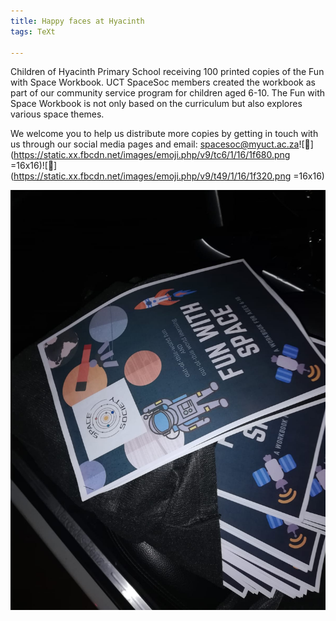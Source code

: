```yaml
---
title: Happy faces at Hyacinth
tags: TeXt

---
```

Children of Hyacinth Primary School receiving 100 printed copies of the Fun with Space Workbook. UCT SpaceSoc members created the workbook as part of our community service program for children aged 6-10. The Fun with Space Workbook is not only based on the curriculum but also explores various space themes.

We welcome you to help us distribute more copies by getting in touch with us through our social media pages and email: spacesoc@myuct.ac.za![🚀](https://static.xx.fbcdn.net/images/emoji.php/v9/tc6/1/16/1f680.png =16x16)![🌠](https://static.xx.fbcdn.net/images/emoji.php/v9/t49/1/16/1f320.png =16x16)

![](/uploads/131893781_2906399059594029_5744295800527371350_n.jpg)
